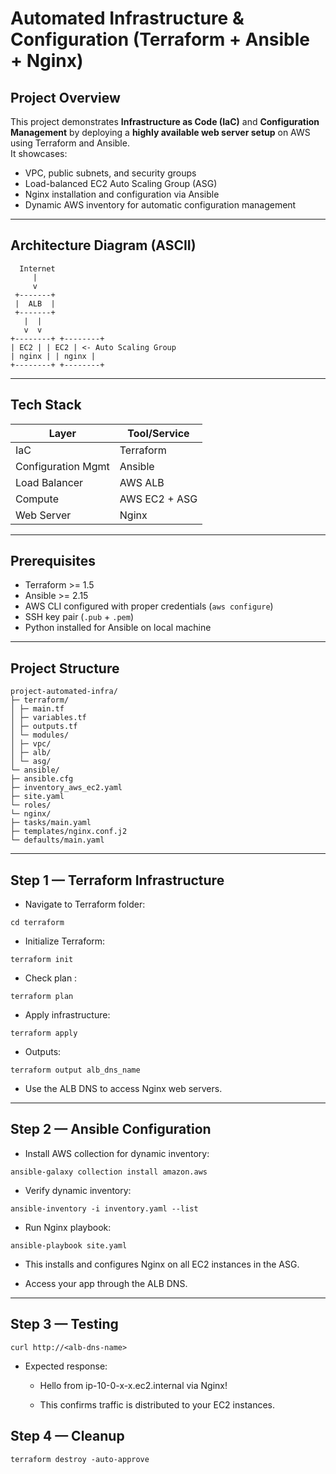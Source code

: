 # Automated Infrastructure & Configuration (Terraform + Ansible + Nginx)

## Project Overview
This project demonstrates **Infrastructure as Code (IaC)** and **Configuration Management** by deploying a **highly available web server setup** on AWS using Terraform and Ansible.  
It showcases:

- VPC, public subnets, and security groups
- Load-balanced EC2 Auto Scaling Group (ASG)  
- Nginx installation and configuration via Ansible  
- Dynamic AWS inventory for automatic configuration management  

---

## Architecture Diagram (ASCII)
```
  Internet
     |
     v
 +-------+
 |  ALB  |
 +-------+
   |  |
   v  v
+--------+ +--------+
| EC2 | | EC2 | <- Auto Scaling Group
| nginx | | nginx |
+--------+ +--------+
```

---

## Tech Stack

| Layer                  | Tool/Service         |
|------------------------|----------------------|
| IaC                    | Terraform            |
| Configuration Mgmt     | Ansible              |
| Load Balancer          | AWS ALB              |
| Compute                | AWS EC2 + ASG        |
| Web Server             | Nginx                |

---

## Prerequisites

- Terraform >= 1.5  
- Ansible >= 2.15  
- AWS CLI configured with proper credentials (`aws configure`)  
- SSH key pair (`.pub` + `.pem`)  
- Python installed for Ansible on local machine  

---

## Project Structure
```
project-automated-infra/
├─ terraform/
│ ├─ main.tf
│ ├─ variables.tf
│ ├─ outputs.tf
│ └─ modules/
│ ├─ vpc/
│ ├─ alb/
│ └─ asg/
└─ ansible/
├─ ansible.cfg
├─ inventory_aws_ec2.yaml
├─ site.yaml
└─ roles/
└─ nginx/
├─ tasks/main.yaml
├─ templates/nginx.conf.j2
└─ defaults/main.yaml
```

---

## Step 1 — Terraform Infrastructure

-  Navigate to Terraform folder:

```
cd terraform
```

-  Initialize Terraform:
```
terraform init
```

-  Check plan :
```
terraform plan
```

-  Apply infrastructure:
```
terraform apply
```

-  Outputs:
```
terraform output alb_dns_name
```

-  Use the ALB DNS to access Nginx web servers.

---

## Step 2 — Ansible Configuration

-  Install AWS collection for dynamic inventory:
```
ansible-galaxy collection install amazon.aws
```

-  Verify dynamic inventory:
```
ansible-inventory -i inventory.yaml --list
```

-  Run Nginx playbook:
```
ansible-playbook site.yaml
```

-  This installs and configures Nginx on all EC2 instances in the ASG.

-  Access your app through the ALB DNS.

---

## Step 3 — Testing

```
curl http://<alb-dns-name>
```

-  Expected response:

    *  Hello from ip-10-0-x-x.ec2.internal via Nginx!

    *  This confirms traffic is distributed to your EC2 instances.

## Step 4 — Cleanup
```
terraform destroy -auto-approve
```

